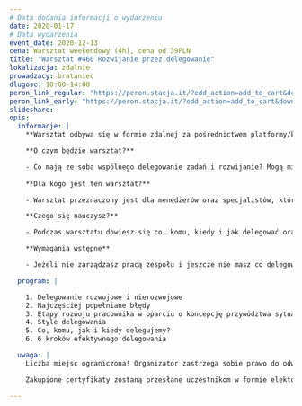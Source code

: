 ```yaml
---
# Data dodania informacji o wydarzeniu
date: 2020-01-17
# Data wydarzenia
event_date: 2020-12-13
cena: Warsztat weekendowy (4h), cena od 39PLN
title: "Warsztat #460 Rozwijanie przez delegowanie"
lokalizacja: zdalnie
prowadzacy: brataniec
dlugosc: 10:00-14:00
peron_link_regular: "https://peron.stacja.it/?edd_action=add_to_cart&download_id=4776&edd_options[price_id]=1"
peron_link_early: "https://peron.stacja.it/?edd_action=add_to_cart&download_id=4776&edd_options[price_id]=2"
slideshare:
opis:
  informacje: |
    **Warsztat odbywa się w formie zdalnej za pośrednictwem platformy/komunikatora online, z wykorzystaniem dźwięku, obrazu z kamery, udostępniania ekranu komputera prowadzącego i uczestników.** 

    **O czym będzie warsztat?** 

    - Co mają ze sobą wspólnego delegowanie zadań i rozwijanie? Mogą mieć wiele, choć praktyka bywa różna. Podczas warsztatu podzielę się dobrymi praktykami, które stosunkowo łatwo wdrożyć w życie, by delegując rozwijać siebie i innych. 
    
    **Dla kogo jest ten warsztat?**

    - Warsztat przeznaczony jest dla menedżerów oraz specjalistów, którzy chcą podnieść własną efektywność i jakość współpracy ze swoimi zespołami oraz wspierać członków zespołu w rozwoju. 

    **Czego się nauczysz?**

    - Podczas warsztatu dowiesz się co, komu, kiedy i jak delegować oraz od czego zależą różne style delegowania. Ponadto – jak dzięki delegowaniu rozwijać siebie i innych. 

    **Wymagania wstępne**

    - Jeżeli nie zarządzasz pracą zespołu i jeszcze nie masz co delegować – również zapraszam. Warszat jest pomyślany tak, aby skorzystały z niego osoby z różnym doświadczeniem i by uwzględnić różne punkty widzenia. W miarę możliwości prosimy o podłączenie się z włączonymi kamerami.

  program: |

    1. Delegowanie rozwojowe i nierozwojowe
    2. Najczęściej popełniane błędy
    3. Etapy rozwoju pracownika w oparciu o koncepcję przywództwa sytuacyjnego Kena Blancharda i Paula Herseya
    4. Style delegowania
    5. Co, komu, jak i kiedy delegujemy?
    6. 6 kroków efektywnego delegowania

  uwaga: |
    Liczba miejsc ograniczona! Organizator zastrzega sobie prawo do odwołania wydarzenia w przypadku niezgłoszenia się minimalnej liczby uczestników.

    Zakupione certyfikaty zostaną przesłane uczestnikom w formie elektoronicznej po warsztacie. Jeśli chcesz otrzymać zakupiony certyfikat w formie papierowej, zgłoś to mailowo na adres kontakt@stacja.it.

---
```

